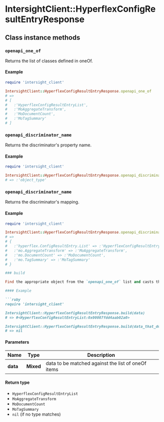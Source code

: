 # IntersightClient::HyperflexConfigResultEntryResponse

## Class instance methods

### `openapi_one_of`

Returns the list of classes defined in oneOf.

#### Example

```ruby
require 'intersight_client'

IntersightClient::HyperflexConfigResultEntryResponse.openapi_one_of
# =>
# [
#   :'HyperflexConfigResultEntryList',
#   :'MoAggregateTransform',
#   :'MoDocumentCount',
#   :'MoTagSummary'
# ]
```

### `openapi_discriminator_name`

Returns the discriminator's property name.

#### Example

```ruby
require 'intersight_client'

IntersightClient::HyperflexConfigResultEntryResponse.openapi_discriminator_name
# => :'object_type'
```

### `openapi_discriminator_name`

Returns the discriminator's mapping.

#### Example

```ruby
require 'intersight_client'

IntersightClient::HyperflexConfigResultEntryResponse.openapi_discriminator_mapping
# =>
# {
#   :'hyperflex.ConfigResultEntry.List' => :'HyperflexConfigResultEntryList',
#   :'mo.AggregateTransform' => :'MoAggregateTransform',
#   :'mo.DocumentCount' => :'MoDocumentCount',
#   :'mo.TagSummary' => :'MoTagSummary'
# }

### build

Find the appropriate object from the `openapi_one_of` list and casts the data into it.

#### Example

```ruby
require 'intersight_client'

IntersightClient::HyperflexConfigResultEntryResponse.build(data)
# => #<HyperflexConfigResultEntryList:0x00007fdd4aab02a0>

IntersightClient::HyperflexConfigResultEntryResponse.build(data_that_doesnt_match)
# => nil
```

#### Parameters

| Name | Type | Description |
| ---- | ---- | ----------- |
| **data** | **Mixed** | data to be matched against the list of oneOf items |

#### Return type

- `HyperflexConfigResultEntryList`
- `MoAggregateTransform`
- `MoDocumentCount`
- `MoTagSummary`
- `nil` (if no type matches)


